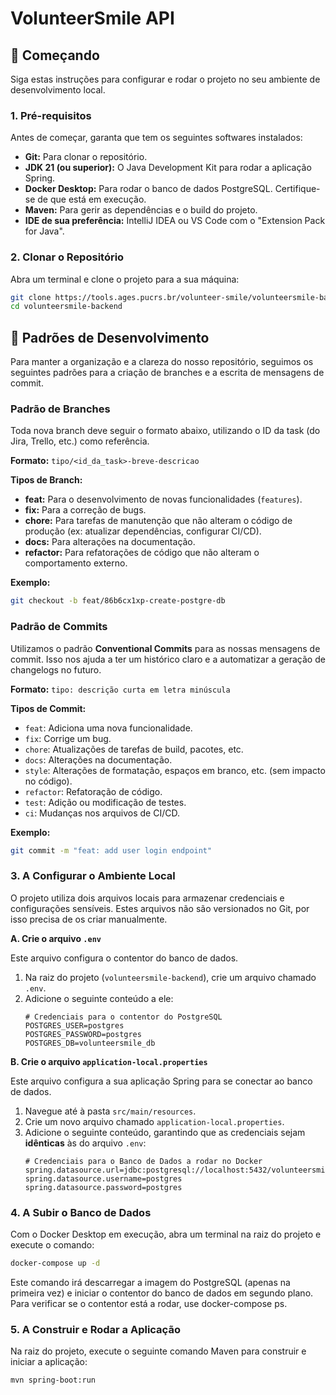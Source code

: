 # VolunteerSmile API

## 🚀 Começando

Siga estas instruções para configurar e rodar o projeto no seu ambiente de desenvolvimento local.

### 1. Pré-requisitos

Antes de começar, garanta que tem os seguintes softwares instalados:
* **Git:** Para clonar o repositório.
* **JDK 21 (ou superior):** O Java Development Kit para rodar a aplicação Spring.
* **Docker Desktop:** Para rodar o banco de dados PostgreSQL. Certifique-se de que está em execução.
* **Maven:** Para gerir as dependências e o build do projeto.
* **IDE de sua preferência:** IntelliJ IDEA ou VS Code com o "Extension Pack for Java".

### 2. Clonar o Repositório

Abra um terminal e clone o projeto para a sua máquina:
```bash
git clone https://tools.ages.pucrs.br/volunteer-smile/volunteersmile-backend.git
cd volunteersmile-backend
```
## 📜 Padrões de Desenvolvimento

Para manter a organização e a clareza do nosso repositório, seguimos os seguintes padrões para a criação de branches e a escrita de mensagens de commit.

### Padrão de Branches

Toda nova branch deve seguir o formato abaixo, utilizando o ID da task (do Jira, Trello, etc.) como referência.

**Formato:** `tipo/<id_da_task>-breve-descricao`

**Tipos de Branch:**
* **feat:** Para o desenvolvimento de novas funcionalidades (`features`).
* **fix:** Para a correção de bugs.
* **chore:** Para tarefas de manutenção que não alteram o código de produção (ex: atualizar dependências, configurar CI/CD).
* **docs:** Para alterações na documentação.
* **refactor:** Para refatorações de código que não alteram o comportamento externo.

**Exemplo:**
```bash
git checkout -b feat/86b6cx1xp-create-postgre-db
```

### Padrão de Commits

Utilizamos o padrão **Conventional Commits** para as nossas mensagens de commit. Isso nos ajuda a ter um histórico claro e a automatizar a geração de changelogs no futuro.

**Formato:** `tipo: descrição curta em letra minúscula`

**Tipos de Commit:**
* `feat`: Adiciona uma nova funcionalidade.
* `fix`: Corrige um bug.
* `chore`: Atualizações de tarefas de build, pacotes, etc.
* `docs`: Alterações na documentação.
* `style`: Alterações de formatação, espaços em branco, etc. (sem impacto no código).
* `refactor`: Refatoração de código.
* `test`: Adição ou modificação de testes.
* `ci`: Mudanças nos arquivos de CI/CD.

**Exemplo:**
```bash
git commit -m "feat: add user login endpoint"
```

### 3. A Configurar o Ambiente Local

O projeto utiliza dois arquivos locais para armazenar credenciais e configurações sensíveis. Estes arquivos não são versionados no Git, por isso precisa de os criar manualmente.

**A. Crie o arquivo `.env`**

Este arquivo configura o contentor do banco de dados.

1.  Na raiz do projeto (`volunteersmile-backend`), crie um arquivo chamado `.env`.
2.  Adicione o seguinte conteúdo a ele:
    ```
    # Credenciais para o contentor do PostgreSQL
    POSTGRES_USER=postgres
    POSTGRES_PASSWORD=postgres
    POSTGRES_DB=volunteersmile_db
    ```

**B. Crie o arquivo `application-local.properties`**

Este arquivo configura a sua aplicação Spring para se conectar ao banco de dados.

1.  Navegue até à pasta `src/main/resources`.
2.  Crie um novo arquivo chamado `application-local.properties`.
3.  Adicione o seguinte conteúdo, garantindo que as credenciais sejam **idênticas** às do arquivo `.env`:
    ```properties
    # Credenciais para o Banco de Dados a rodar no Docker
    spring.datasource.url=jdbc:postgresql://localhost:5432/volunteersmile_db
    spring.datasource.username=postgres
    spring.datasource.password=postgres
    ```

### 4. A Subir o Banco de Dados

Com o Docker Desktop em execução, abra um terminal na raiz do projeto e execute o comando:

```bash
docker-compose up -d
```
Este comando irá descarregar a imagem do PostgreSQL (apenas na primeira vez) e iniciar o contentor do banco de dados em segundo plano. Para verificar se o contentor está a rodar, use docker-compose ps.

### 5. A Construir e Rodar a Aplicação
Na raiz do projeto, execute o seguinte comando Maven para construir e iniciar a aplicação:

```bash
mvn spring-boot:run
```
